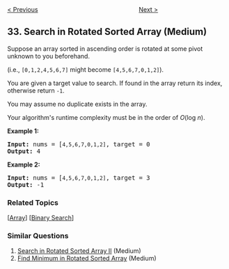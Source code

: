 <!--|This file generated by command(leetcode description); DO NOT EDIT.    |-->
<!--+----------------------------------------------------------------------+-->
<!--|@author    openset <openset.wang@gmail.com>                           |-->
<!--|@link      https://github.com/openset                                 |-->
<!--|@home      https://github.com/openset/leetcode                        |-->
<!--+----------------------------------------------------------------------+-->

[< Previous](https://github.com/openset/leetcode/tree/master/problems/longest-valid-parentheses "Longest Valid Parentheses")
　　　　　　　　　　　　　　　　
[Next >](https://github.com/openset/leetcode/tree/master/problems/find-first-and-last-position-of-element-in-sorted-array "Find First and Last Position of Element in Sorted Array")

## 33. Search in Rotated Sorted Array (Medium)

<p>Suppose an array sorted in ascending order is rotated at some pivot unknown to you beforehand.</p>

<p>(i.e., <code>[0,1,2,4,5,6,7]</code> might become <code>[4,5,6,7,0,1,2]</code>).</p>

<p>You are given a target value to search. If found in the array return its index, otherwise return <code>-1</code>.</p>

<p>You may assume no duplicate exists in the array.</p>

<p>Your algorithm&#39;s runtime complexity must be in the order of&nbsp;<em>O</em>(log&nbsp;<em>n</em>).</p>

<p><strong>Example 1:</strong></p>

<pre>
<strong>Input:</strong> nums = [<code>4,5,6,7,0,1,2]</code>, target = 0
<strong>Output:</strong> 4
</pre>

<p><strong>Example 2:</strong></p>

<pre>
<strong>Input:</strong> nums = [<code>4,5,6,7,0,1,2]</code>, target = 3
<strong>Output:</strong> -1</pre>

### Related Topics
  [[Array](https://github.com/openset/leetcode/tree/master/tag/array/README.md)]
  [[Binary Search](https://github.com/openset/leetcode/tree/master/tag/binary-search/README.md)]

### Similar Questions
  1. [Search in Rotated Sorted Array II](https://github.com/openset/leetcode/tree/master/problems/search-in-rotated-sorted-array-ii) (Medium)
  1. [Find Minimum in Rotated Sorted Array](https://github.com/openset/leetcode/tree/master/problems/find-minimum-in-rotated-sorted-array) (Medium)
